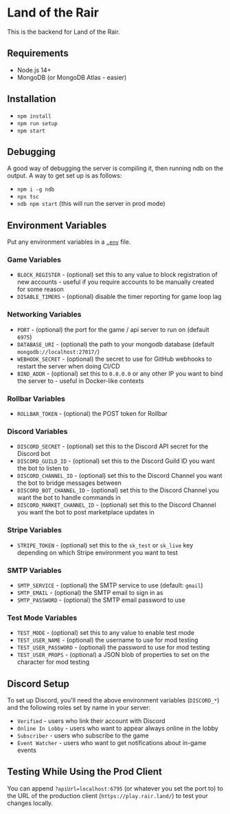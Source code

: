 # Land of the Rair

This is the backend for Land of the Rair.

## Requirements

* Node.js 14+
* MongoDB (or MongoDB Atlas - easier)

## Installation

* `npm install`
* `npm run setup`
* `npm start`

## Debugging

A good way of debugging the server is compiling it, then running ndb on the output. A way to get set up is as follows:

- `npm i -g ndb`
- `npx tsc`
- `ndb npm start` (this will run the server in prod mode)

## Environment Variables

Put any environment variables in a [`.env`](https://github.com/motdotla/dotenv) file.

### Game Variables

* `BLOCK_REGISTER` - (optional) set this to any value to block registration of new accounts - useful if you require accounts to be manually created for some reason
* `DISABLE_TIMERS` - (optional) disable the timer reporting for game loop lag

### Networking Variables

* `PORT` - (optional) the port for the game / api server to run on (default `6975`)
* `DATABASE_URI` - (optional) the path to your mongodb database (default `mongodb://localhost:27017/`)
* `WEBHOOK_SECRET` - (optional) the secret to use for GitHub webhooks to restart the server when doing CI/CD 
* `BIND_ADDR` - (optional) set this to `0.0.0.0` or any other IP you want to bind the server to - useful in Docker-like contexts

### Rollbar Variables

* `ROLLBAR_TOKEN` - (optional) the POST token for Rollbar

### Discord Variables

* `DISCORD_SECRET` - (optional) set this to the Discord API secret for the Discord bot
* `DISCORD_GUILD_ID` - (optional) set this to the Discord Guild ID you want the bot to listen to
* `DISCORD_CHANNEL_ID` - (optional) set this to the Discord Channel you want the bot to bridge messages between
* `DISCORD_BOT_CHANNEL_ID` - (optional) set this to the Discord Channel you want the bot to handle commands in
* `DISCORD_MARKET_CHANNEL_ID` - (optional) set this to the Discord Channel you want the bot to post marketplace updates in

### Stripe Variables

* `STRIPE_TOKEN` - (optional) set this to the `sk_test` or `sk_live` key depending on which Stripe environment you want to test

### SMTP Variables

* `SMTP_SERVICE` - (optional) the SMTP service to use (default: `gmail`)
* `SMTP_EMAIL` - (optional) the SMTP email to sign in as
* `SMTP_PASSWORD` - (optional) the SMTP email password to use

### Test Mode Variables
* `TEST_MODE` - (optional) set this to any value to enable test mode
* `TEST_USER_NAME` - (optional) the username to use for mod testing
* `TEST_USER_PASSWORD` - (optional) the password to use for mod testing
* `TEST_USER_PROPS` - (optional) a JSON blob of properties to set on the character for mod testing

## Discord Setup

To set up Discord, you'll need the above environment variables (`DISCORD_*`) and the following roles set by name in your server:

- `Verified` - users who link their account with Discord
- `Online In Lobby` - users who want to appear always online in the lobby
- `Subscriber` - users who subscribe to the game
- `Event Watcher` - users who want to get notifications about in-game events

## Testing While Using the Prod Client

You can append `?apiUrl=localhost:6795` (or whatever you set the port to) to the URL of the production client (`https://play.rair.land/`) to test your changes locally. 
